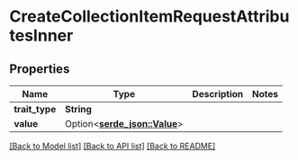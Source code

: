 # CreateCollectionItemRequestAttributesInner

## Properties

Name | Type | Description | Notes
------------ | ------------- | ------------- | -------------
**trait_type** | **String** |  | 
**value** | Option<[**serde_json::Value**](.md)> |  | 

[[Back to Model list]](../README.md#documentation-for-models) [[Back to API list]](../README.md#documentation-for-api-endpoints) [[Back to README]](../README.md)


